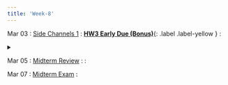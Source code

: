 ```yaml
---
title: 'Week-8' 
---
```


Mar 03
: [Side Channels 1]()
  : [**HW3 Early Due (Bonus)**](https://purdue.brightspace.com/d2l/le/content/1216789/viewContent/18895540/View){: .label .label-yellow }
  : <details title="recommended readings" class="my"><summary><i class="icon fas fa-book-reader "></i></summary><span class="fs-2" markdown=1>Read:[Spectre Attacks: Exploiting Speculative Execution](https://spectreattack.com/spectre.pdf) by Paul Kocher et al.</span></details>

Mar 05
: [Midterm Review]()
  : 
  : [](#)

Mar 07
: [Midterm Exam]()
  : 
